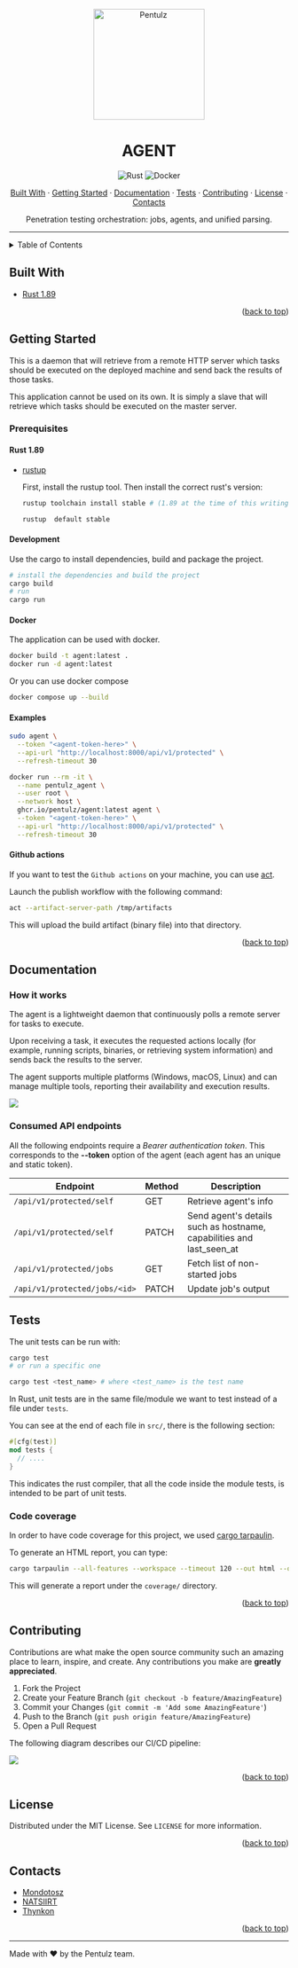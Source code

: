 <a name="readme-top"></a>

<p align="center">
  <a href="https://github.com/Pentulz/Pentulz">
    <img src="https://github.com/Pentulz/.github/blob/main/public/images/logo.png?raw=true" alt="Pentulz" width="200">
  </a>
</p>
<h1 align="center">AGENT</h1>

<p align="center">
  <img alt="Rust" src="https://img.shields.io/badge/Rust-1.89-%23000000.svg?e&logo=rust&logoColor=white" />
  <img alt="Docker" src="https://img.shields.io/badge/Docker-Compose-2496ED?logo=docker&logoColor=white" />
</p>

<p align="center">
  <a href="#built-with">Built With</a>
  ·
  <a href="#getting-started">Getting Started</a>
  ·
  <a href="#documentation">Documentation</a>
  ·
  <a href="#tests">Tests</a>
  ·
  <a href="#contributing">Contributing</a>
  ·
  <a href="#license">License</a>
  ·
  <a href="#contacts">Contacts</a>
</p>

<p align="center">
  Penetration testing orchestration: jobs, agents, and unified parsing.
</p>

---

<details>
  <summary>Table of Contents</summary>
  <ol>
    <li>
        <a href="#built-with">Built With</a>
    </li>
    <li>
      <a href="#getting-started">Getting Started</a>
      <ul>
        <li><a href="#prerequisites">Prerequisites</a></li>
        <li><a href="#development">Development</a></li>
        <li><a href="#docker">Docker</a></li>
        <li><a href="#examples">Examples</a></li>
      </ul>
    </li>
    <li><a href="#documentation">Documentation</a></li>
    <li><a href="#tests">Tests</a></li>
    <li><a href="#contributing">Contributing</a></li>
    <li><a href="#license">License</a></li>
    <li><a href="#contacts">Contacts</a></li>
  </ol>
</details>

## Built With

- [Rust 1.89][rust]

<p align="right">(<a href="#readme-top">back to top</a>)</p>

<!-- GETTING STARTED -->

## Getting Started

This is a daemon that will retrieve from a remote HTTP server which tasks should be executed on the deployed machine and send back the results of those tasks.

This application cannot be used on its own. It is simply a slave that will retrieve which tasks should be executed on the master server.

### Prerequisites

#### Rust 1.89

- [rustup][rustup]

  First, install the rustup tool. Then install the correct rust's version:

  ```sh
  rustup toolchain install stable # (1.89 at the time of this writing)

  rustup  default stable
  ```

#### Development

Use the cargo to install dependencies, build and package the project.

```sh
# install the dependencies and build the project
cargo build
# run
cargo run
```

#### Docker

The application can be used with docker.

```sh
docker build -t agent:latest .
docker run -d agent:latest
```

Or you can use docker compose

```sh
docker compose up --build
```

#### Examples

```sh
sudo agent \
  --token "<agent-token-here>" \
  --api-url "http://localhost:8000/api/v1/protected" \
  --refresh-timeout 30
```

```sh
docker run --rm -it \
  --name pentulz_agent \
  --user root \
  --network host \
  ghcr.io/pentulz/agent:latest agent \
  --token "<agent-token-here>" \
  --api-url "http://localhost:8000/api/v1/protected" \
  --refresh-timeout 30
```

#### Github actions

If you want to test the `Github actions` on your machine, you can use [act](https://github.com/nektos/act).

Launch the publish workflow with the following command:

```sh
act --artifact-server-path /tmp/artifacts
```

This will upload the build artifact (binary file) into that directory.

<p align="right">(<a href="#readme-top">back to top</a>)</p>

## Documentation

### How it works

The agent is a lightweight daemon that continuously polls a remote server for tasks to execute.

Upon receiving a task, it executes the requested actions locally (for example, running scripts, binaries, or retrieving system information) and sends back the results to the server.

The agent supports multiple platforms (Windows, macOS, Linux) and can manage multiple tools, reporting their availability and execution results.

![](./docs/diagrams/sequence.svg)

### Consumed API endpoints

All the following endpoints require a _Bearer authentication token_. This corresponds to the **--token** option of the agent (each agent has an unique and static token).

| Endpoint                      | Method | Description                                                          |
| ----------------------------- | ------ | -------------------------------------------------------------------- |
| `/api/v1/protected/self`      | GET    | Retrieve agent's info                                                |
| `/api/v1/protected/self`      | PATCH  | Send agent's details such as hostname, capabilities and last_seen_at |
| `/api/v1/protected/jobs`      | GET    | Fetch list of non-started jobs                                       |
| `/api/v1/protected/jobs/<id>` | PATCH  | Update job's output                                                  |

## Tests

The unit tests can be run with:

```sh
cargo test
# or run a specific one

cargo test <test_name> # where <test_name> is the test name
```

In Rust, unit tests are in the same file/module we want to test instead of a file under `tests`.

You can see at the end of each file in `src/`, there is the following section:

```rust
#[cfg(test)]
mod tests {
  // ....
}
```

This indicates the rust compiler, that all the code inside the module tests, is intended to be part of unit tests.

### Code coverage

In order to have code coverage for this project, we used [cargo tarpaulin](https://github.com/xd009642/tarpaulin).

To generate an HTML report, you can type:

```sh
cargo tarpaulin --all-features --workspace --timeout 120 --out html --output-dir coverage
```

This will generate a report under the `coverage/` directory.

<p align="right">(<a href="#readme-top">back to top</a>)</p>

<!-- CONTRIBUTING -->

## Contributing

Contributions are what make the open source community such an amazing place to learn, inspire, and create. Any contributions you make are **greatly appreciated**.

1. Fork the Project
2. Create your Feature Branch (`git checkout -b feature/AmazingFeature`)
3. Commit your Changes (`git commit -m 'Add some AmazingFeature'`)
4. Push to the Branch (`git push origin feature/AmazingFeature`)
5. Open a Pull Request

The following diagram describes our CI/CD pipeline:

![](./docs/diagrams/pipeline.jpg)

<p align="right">(<a href="#readme-top">back to top</a>)</p>

<!-- LICENSE -->

## License

Distributed under the MIT License. See `LICENSE` for more information.

<p align="right">(<a href="#readme-top">back to top</a>)</p>

<!-- CONTACT -->

## Contacts

- [Mondotosz](https://github.com/Mondotosz)
- [NATSIIRT](https://github.com/NATSIIRT)
- [Thynkon](https://github.com/Thynkon)

<p align="right">(<a href="#readme-top">back to top</a>)</p>

---

Made with ❤️ by the Pentulz team.

<!-- MARKDOWN LINKS & IMAGES -->
<!-- https://www.markdownguide.org/basic-syntax/#reference-style-links -->

[rust]: https://www.rust-lang.org
[rustup]: https://rustup.rs
